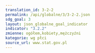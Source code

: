 ```yaml
---
translation_id: 3-2-2
permalink: /api/globalne/3/3-2-2.json
sdg_goal: 3
layout: json_globalne_goal_indicator
indicator: "3.2.2"
zmienne: ogółem,kobiety,mężczyźni
kategorie: wg płci
source_url: www.stat.gov.pl
---
```

